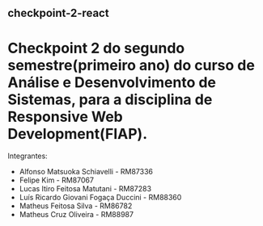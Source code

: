 ## checkpoint-2-react

# Checkpoint 2 do segundo semestre(primeiro ano) do curso de Análise e Desenvolvimento de Sistemas, para a disciplina de Responsive Web Development(FIAP).

Integrantes:

- Alfonso Matsuoka Schiavelli - RM87336
- Felipe Kim - RM87067
- Lucas Itiro Feitosa Matutani - RM87283
- Luís Ricardo Giovani Fogaça Duccini - RM88360
- Matheus Feitosa Silva - RM86782
- Matheus Cruz Oliveira - RM88987
